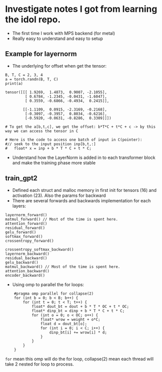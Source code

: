# Investigate notes I got from learning the idol repo.

- The first time I work with MPS backend (for metal)
- Really easy to understand and easy to setup

## Example for layernorm
- The underlying for offset when get the tensor:
```
B, T, C = 2, 3, 4
a = torch.randn(B, T, C)
print(a)

tensor([[[ 1.9269,  1.4873,  0.9007, -2.1055],
         [ 0.6784, -1.2345, -0.0431, -1.6047],
         [ 0.3559, -0.6866, -0.4934,  0.2415]],

        [[-1.1109,  0.0915, -2.3169, -0.2168],
         [-0.3097, -0.3957,  0.8034, -0.6216],
         [-0.5920, -0.0631, -0.8286,  0.3309]]])

# To get the a[b,t,c], we get the offset: b*T*C + t*C + c -> by this way we can access the tensor in C

# Here is the code to access one batch of input in C(pointer):
#// seek to the input position inp[b,t,:]
#   float* x = inp + b * T * C + t * C;
```
- Understand how the LayerNorm is added in to each transformer block and make the training phase more stable

## train_gpt2

- Defined each struct and malloc memory in first init for tensors (16) and activation (23). Also the params for backward
- There are several forwards and backwards implementation for each layers:
```
layernorm_forward()
matmul_forward() // Most of the time is spent here.
attention_forward()
residual_forward()
gelu_forward()
softmax_forward()
crossentropy_forward()

crossentropy_softmax_backward()
layernorm_backward()
residual_backward()
gelu_backward()
matmul_backward() // Most of the time is spent here.
attention_backward()
encoder_backward()
```

- Using omp to parallel the for loops:
```
    #pragma omp parallel for collapse(2)
    for (int b = 0; b < B; b++) {
        for (int t = 0; t < T; t++) {
            float* dout_bt = dout + b * T * OC + t * OC;
            float* dinp_bt = dinp + b * T * C + t * C;
            for (int o = 0; o < OC; o++) {
                float* wrow = weight + o*C;
                float d = dout_bt[o];
                for (int i = 0; i < C; i++) {
                    dinp_bt[i] += wrow[i] * d;
                }
            }
        }
    }
```
`for` mean this omp will do the for loop, collapse(2) mean each thread will take 2 nested for loop to process.
